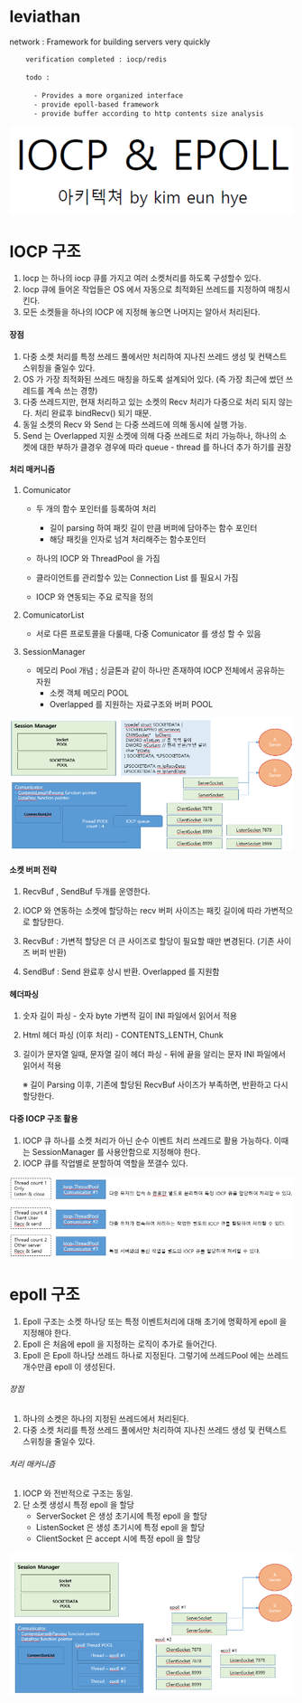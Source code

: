 # leviathan

network : Framework for building servers very quickly

        verification completed : iocp/redis
        
        todo : 
        
          - Provides a more organized interface
          - provide epoll-based framework
          - provide buffer according to http contents size analysis



![network-1](.\img\network-1.PNG)





# IOCP 구조

1. Iocp 는 하나의 iocp 큐를 가지고 여러 소켓처리를 하도록 구성할수 있다.
2. Iocp 큐에 들어온 작업들은 OS 에서 자동으로 최적화된 쓰레드를 지정하여 매칭시킨다.
3. 모든 소켓들을 하나의 IOCP 에 지정해 놓으면 나머지는 알아서 처리된다.



#### 장점

1. 다중 소켓 처리를 특정 쓰레드 풀에서만 처리하여
    지나친 쓰레드 생성 및 컨택스트 스위칭을 줄일수 있다.
2. OS 가 가장 최적화된 쓰레드 매칭을 하도록 설계되어 있다. 
    (즉 가장 최근에 썼던 쓰레드를 계속 쓰는 경향)
3. 다중 쓰레드지만, 현재 처리하고 있는 소켓의 Recv 처리가
    다중으로 처리 되지 않는다. 처리 완료후 bindRecv() 되기 때문.
4. 동일 소켓의 Recv 와 Send 는 다중 쓰레드에 의해 동시에 실행 가능.
5. Send 는 Overlapped 지원 소켓에 의해 다중 쓰레드로 처리 가능하나, 하나의 소켓에 대한 부하가 클경우
   경우에 따라 queue - thread 를 하나더 추가 하기를 권장



#### 처리 매커니즘

1. Comunicator

   - 두 개의 함수 포인터를 등록하여 처리 
     - 길이 parsing 하여 패킷 길이 만큼 버퍼에 담아주는 함수 포인터
     - 해당 패킷을 인자로 넘겨 처리해주는 함수포인터

   - 하나의 IOCP 와 ThreadPool 을 가짐
   - 클라이언트를 관리할수 있는 Connection List 를 필요시 가짐
   - IOCP 와 연동되는 주요 로직을 정의

2. ComunicatorList
   - 서로 다른 프로토콜을 다룰때, 다중 Comunicator 를 생성 할 수 있음

3. SessionManager
   - 메모리 Pool 개념 ; 싱글톤과 같이 하나만 존재하여 IOCP 전체에서 공유하는 자원 
     - 소켓 객체 메모리 POOL
     - Overlapped 를 지원하는 자료구조와 버퍼 POOL



![network-2](.\img\network-2.PNG)

#### 소켓 버퍼 전략

1. RecvBuf , SendBuf 두개를 운영한다.

2. IOCP 와 연동하는 소켓에 할당하는 recv 버퍼 사이즈는 패킷 길이에 따라 가변적으로 할당한다.

3. RecvBuf : 가변적 할당은 더 큰 사이즈로 할당이 필요할 때만 변경된다. (기존 사이즈 버퍼 반환)

4. SendBuf : Send 완료후 상시 반환. Overlapped 를 지원함

   

#### 헤더파싱

1. 숫자 길이 파싱
     \- 숫자 byte 가변적 길이 INI 파일에서 읽어서 적용
2. Html 헤더 파싱 (이후 처리)
     \- CONTENTS_LENTH, Chunk
3. 길이가 문자열 일때, 문자열 길이 헤더 파싱
     \- 뒤에 끝을 알리는 문자 INI 파일에서 읽어서 적용

   ※ 길이 Parsing 이후, 기존에 할당된 RecvBuf 사이즈가 부족하면, 반환하고 다시 할당한다. 



#### 다중 IOCP 구조 활용

1. IOCP 큐 하나를 소켓 처리가 아닌 순수 이벤트 처리 쓰레드로 활용 가능하다. 
   이때는 SessionManager 를 사용안함으로 지정해야 한다.
2. IOCP 큐를 작업별로 분할하여 역할을 쪼갤수 있다.



![network-4](.\img\network-4.PNG)







# epoll 구조

1. Epoll 구조는 소켓 하나당 또는 특정 이벤트처리에 대해 초기에 명확하게 epoll 을 지정해야 한다.
2. Epoll 은 처음에 epoll 을 지정하는 로직이 추가로 들어간다.
3. Epoll 은 Epoll 하나당 쓰레드 하나로 지정된다. 그렇기에 쓰레드Pool 에는 쓰레드 개수만큼 epoll 이 생성된다.



###### 장점

1. 하나의 소켓은 하나의 지정된 쓰레드에서 처리된다.
2. 다중 소켓 처리를 특정 쓰레드 풀에서만 처리하여
    지나친 쓰레드 생성 및 컨택스트 스위칭을 줄일수 있다.



###### 처리 매커니즘

1. IOCP 와 전반적으로 구조는 동일.
2. 단 소켓 생성시 특정 epoll 을 할당
   - ServerSocket 은 생성 초기시에 특정 epoll 을 할당
   - ListenSocket 은 생성 초기시에 특정 epoll 을 할당
   - ClientSocket 은 accept 시에 특정 epoll 을 할당



![network-3](.\img\network-3.PNG)





